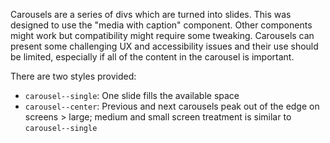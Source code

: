 Carousels are a series of divs which are turned into slides. This was designed to use the "media with caption" component. Other components might work but compatibility might require some tweaking. Carousels can present some challenging UX and accessibility issues and their use should be limited, especially if all of the content in the carousel is important. 

There are two styles provided: 

* `carousel--single`: One slide fills the available space
* `carousel--center`: Previous and next carousels peak out of the edge on screens > large; medium and small screen treatment is similar to `carousel--single`